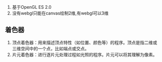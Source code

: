 1. 基于OpenGL ES 2.0
2. 没有webgl只能在canvas绘制2维,有webgl可以3维


## 着色器
1. 顶点着色器：用来描述顶点特性（如位置、颜色等）的程序。顶点是指二维或三维空间中的一个点，比如端点或交点。
2. 片元着色器：进行逐片元处理过程如光照的程序。片元可以将其理解为像素。